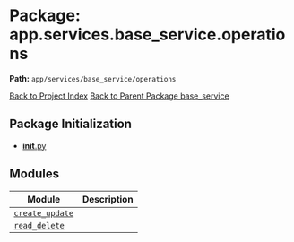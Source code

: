 # Package: app.services.base_service.operations

**Path:** `app/services/base_service/operations`

[Back to Project Index](../../../../../index.md)
[Back to Parent Package base_service](../index.md)

## Package Initialization
- [__init__.py](init.md)

## Modules

| Module | Description |
| --- | --- |
| [`create_update`](create_update.md) |  |
| [`read_delete`](read_delete.md) |  |
